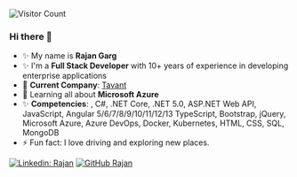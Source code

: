![Visitor Count](https://profile-counter.glitch.me/{Rajan2015}/count.svg)

### Hi there 👋

<!--
**Rajan2015/Rajan2015** is a ✨ _special_ ✨ repository because its `README.md` (this file) appears on your GitHub profile.

Here are some ideas to get you started:

- 🔭 I’m currently working on ...
- 🌱 I’m currently learning ...
- 👯 I’m looking to collaborate on ...
- 🤔 I’m looking for help with ...
- 💬 Ask me about ...
- 📫 How to reach me: ...
- 😄 Pronouns: ...
- ⚡ Fun fact: ...
-->



- ✨ My name is **Rajan Garg**
- ✨ I'm a **Full Stack Developer** with 10+ years of experience in developing enterprise applications
- 🏢 **Current Company**: [Tavant](https://www.tavant.com/)
- 🌱 Learning all about **Microsoft Azure**
- ✨ **Competencies**: , C#, .NET Core, .NET 5.0, ASP.NET Web API, JavaScript, Angular 5/6/7/8/9/10/11/12/13 TypeScript, Bootstrap, jQuery, Microsoft Azure, Azure DevOps, Docker, Kubernetes, HTML, CSS, SQL, MongoDB
- ⚡️ Fun fact: I love driving and exploring new places.


[![Linkedin: Rajan](https://img.shields.io/badge/-Rajan-blue?style=flat-square&logo=Linkedin&logoColor=white&link=https://www.linkedin.com/in/rajan-garg-40a43245/)](https://www.linkedin.com/in/rajan-garg-40a43245/)
[![GitHub Rajan](https://img.shields.io/github/followers/Rajan2015?label=follow&style=social)](https://github.com/Rajan2015)